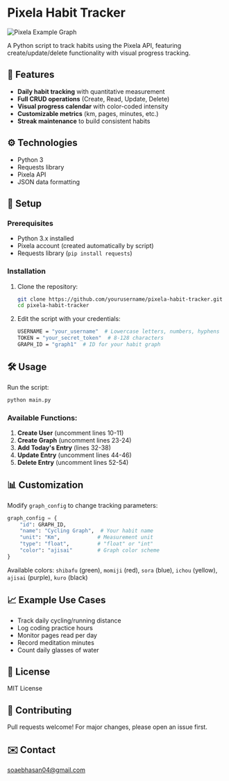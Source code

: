 # Pixela Habit Tracker

![Pixela Example Graph](https://pixe.la/v1/users/shoaib27/graphs/shoaib4)

A Python script to track habits using the Pixela API, featuring create/update/delete functionality with visual progress tracking.

## 📌 Features
- **Daily habit tracking** with quantitative measurement
- **Full CRUD operations** (Create, Read, Update, Delete)
- **Visual progress calendar** with color-coded intensity
- **Customizable metrics** (km, pages, minutes, etc.)
- **Streak maintenance** to build consistent habits

## ⚙️ Technologies
- Python 3
- Requests library
- Pixela API
- JSON data formatting

## 🚀 Setup

### Prerequisites
- Python 3.x installed
- Pixela account (created automatically by script)
- Requests library (`pip install requests`)

### Installation
1. Clone the repository:
   ```bash
   git clone https://github.com/yourusername/pixela-habit-tracker.git
   cd pixela-habit-tracker
   ```

2. Edit the script with your credentials:
   ```bash
   USERNAME = "your_username"  # Lowercase letters, numbers, hyphens
   TOKEN = "your_secret_token"  # 8-128 characters
   GRAPH_ID = "graph1"  # ID for your habit graph
   ```

## 🛠️ Usage
Run the script:
```bash
python main.py
```

### Available Functions:
1. **Create User** (uncomment lines 10-11)
2. **Create Graph** (uncomment lines 23-24)
3. **Add Today's Entry** (lines 32-38)
4. **Update Entry** (uncomment lines 44-46)
5. **Delete Entry** (uncomment lines 52-54)

## 📊 Customization
Modify `graph_config` to change tracking parameters:
```python
graph_config = {
    "id": GRAPH_ID,
    "name": "Cycling Graph",  # Your habit name
    "unit": "Km",            # Measurement unit
    "type": "float",         # "float" or "int"
    "color": "ajisai"        # Graph color scheme
}
```

Available colors: `shibafu` (green), `momiji` (red), `sora` (blue), `ichou` (yellow), `ajisai` (purple), `kuro` (black)

## 📈 Example Use Cases
- Track daily cycling/running distance
- Log coding practice hours
- Monitor pages read per day
- Record meditation minutes
- Count daily glasses of water

## 📜 License
MIT License

## 🤝 Contributing
Pull requests welcome! For major changes, please open an issue first.

## ✉️ Contact
soaebhasan04@gmail.com  
